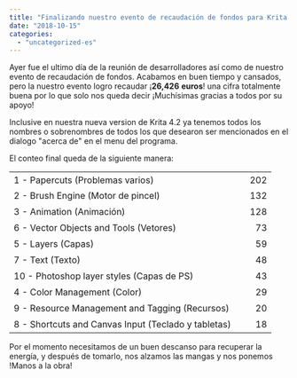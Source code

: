 ```yaml
---
title: "Finalizando nuestro evento de recaudación de fondos para Krita 2018"
date: "2018-10-15"
categories: 
  - "uncategorized-es"
---
```


Ayer fue el ultimo día de la reunión de desarrolladores así como de nuestro evento de recaudación de fondos. Acabamos en buen tiempo y cansados, pero la nuestro evento logro recaudar ¡**26,426** **euros**! una cifra totalmente buena por lo que solo nos queda decir ¡Muchísimas gracias a todos por su apoyo!

Inclusive en nuestra nueva version de Krita 4.2 ya tenemos todos los nombres o sobrenombres de todos los que desearon ser mencionados en el dialogo "acerca de" en el menu del programa.

El conteo final queda de la siguiente manera:

<table border="0" cellspacing="0"><colgroup width="416"></colgroup><colgroup width="57"></colgroup><tbody><tr><td align="left" height="29">1 - Papercuts&nbsp;(Problemas varios)</td><td align="right">202</td></tr><tr><td align="left" height="29">2 - Brush Engine&nbsp;(Motor de pincel)</td><td align="right">132</td></tr><tr><td align="left" height="29">3 - Animation&nbsp;(Animación)</td><td align="right">128</td></tr><tr><td align="left" height="29">6 - Vector Objects and Tools&nbsp;(Vetores)</td><td align="right">73</td></tr><tr><td align="left" height="29">5 - Layers&nbsp;(Capas)</td><td align="right">59</td></tr><tr><td align="left" height="29">7 - Text (Texto)</td><td align="right">48</td></tr><tr><td align="left" height="29">10 - Photoshop layer styles&nbsp;(Capas de PS)</td><td align="right">43</td></tr><tr><td align="left" height="29">4 - Color Management&nbsp;(Color)</td><td align="right">29</td></tr><tr><td align="left" height="29">9 - Resource Management and Tagging&nbsp;(Recursos)</td><td align="right">20</td></tr><tr><td align="left" height="29">8 - Shortcuts and Canvas Input&nbsp;(Teclado y tabletas)</td><td align="right">18</td></tr></tbody></table>

Por el momento necesitamos de un buen descanso para recuperar la energía, y después de tomarlo, nos alzamos las mangas y nos ponemos !Manos a la obra!
